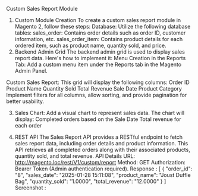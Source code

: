 Custom Sales Report Module
1. Custom Module Creation
To create a custom sales report module in Magento 2, follow these steps:
Database:
Utilize the following database tables:
sales_order: Contains order details such as order ID, customer information, etc.
sales_order_item: Contains product details for each ordered item, such as product name, quantity sold, and price.
2. Backend Admin Grid
The backend admin grid is used to display sales report data. Here's how to implement it:
Menu Creation in the Reports Tab:
Add a custom menu item under the Reports tab in the Magento Admin Panel.

Custom Sales Report:
This grid will display the following columns:
Order ID
Product Name
Quantity Sold
Total Revenue
Sale Date
Product Category
Implement filters for all columns, allow sorting, and provide pagination for better usability.

3. Sales Chart:
Add a visual chart to represent sales data. The chart will display:
Completed orders based on the Sale Date
Total revenue for each order



4. REST API
The Sales Report API provides a RESTful endpoint to fetch sales report data, including order details and product information. 
This API retrieves all completed orders along with their associated products, quantity sold, and total revenue.
API Details
URL: http://magento.loc/rest/V1/custom/report
Method: GET
Authorization: Bearer Token (Admin authentication required).
Response : 
[
    {
        "order_id": "8",
        "sales_date": "2025-01-28 15:11:08",
        "product_name": "Joust Duffle Bag",
        "quantity_sold": "1.0000",
        "total_revenue": "12.0000"
    }
]
Screenshot : 

